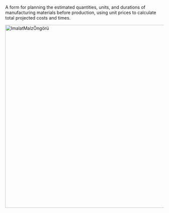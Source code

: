A form for planning the estimated quantities, units, and durations of manufacturing materials before production, using unit prices to calculate total projected costs and times.

<img width="584" alt="ImalatMalzÖngörü" src="https://github.com/user-attachments/assets/c9bd2868-ab2d-4950-85ac-a1d6f28506d2">
